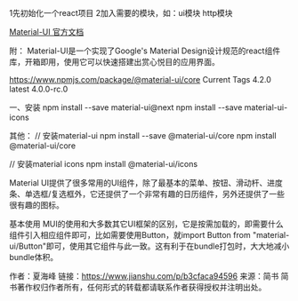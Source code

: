 1先初始化一个react项目
2加入需要的模块，如：ui模块 http模块


[Material-UI 官方文档](https://material-ui.com/customization/themes/)

附：
Material-UI是一个实现了Google's Material Design设计规范的react组件库，开箱即用，使用它可以快速搭建出赏心悦目的应用界面。


https://www.npmjs.com/package/@material-ui/core
Current Tags
4.2.0
latest
4.0.0-rc.0


一、安装
npm install --save material-ui@next
npm install --save material-ui-icons

其他：
// 安装material-ui
npm install --save  @material-ui/core
npm install  @material-ui/core

// 安装material  icons
npm  install  @material-ui/icons

Material UI提供了很多常用的UI组件，除了最基本的菜单、按钮、滑动杆、进度条、单选框/复选框外，它还提供了一个非常有趣的日历组件，另外还提供了一些很有趣的图标。

基本使用
MUI的使用和大多数其它UI框架的区别，它是按需加载的，即需要什么组件引入相应组件即可，比如需要使用Button，就import Button from "material-ui/Button"即可，使用其它组件与此一致。这有利于在bundle打包时，大大地减小bundle体积。

作者：夏海峰
链接：https://www.jianshu.com/p/b3cfaca94596
来源：简书
简书著作权归作者所有，任何形式的转载都请联系作者获得授权并注明出处。
